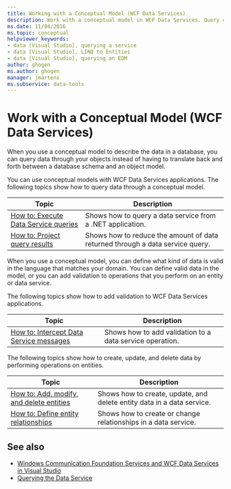 ```yaml
---
title: Working with a Conceptual Model (WCF Data Services)
description: Work with a conceptual model in WCF Data Services. Query data through objects instead of translating back and forth between database schemas and object models.
ms.date: 11/04/2016
ms.topic: conceptual
helpviewer_keywords:
- data [Visual Studio], querying a service
- data [Visual Studio], LINQ to Entities
- data [Visual Studio], querying an EDM
author: ghogen
ms.author: ghogen
manager: jmartens
ms.subservice: data-tools
---
```

# Work with a Conceptual Model (WCF Data Services)

When you use a conceptual model to describe the data in a database, you can query data through your objects instead of having to translate back and forth between a database schema and an object model.

You can use conceptual models with WCF Data Services applications. The following topics show how to query data through a conceptual model.

| Topic | Description |
| - | - |
| [How to: Execute Data Service queries](/dotnet/framework/data/wcf/how-to-execute-data-service-queries-wcf-data-services) | Shows how to query a data service from a .NET application. |
| [How to: Project query results](/dotnet/framework/data/wcf/how-to-project-query-results-wcf-data-services) | Shows how to reduce the amount of data returned through a data service query. |

When you use a conceptual model, you can define what kind of data is valid in the language that matches your domain. You can define valid data in the model, or you can add validation to operations that you perform on an entity or data service.

The following topics show how to add validation to WCF Data Services applications.

|Topic|Description|
|-----------|-----------------|
|[How to: Intercept Data Service messages](/dotnet/framework/data/wcf/how-to-intercept-data-service-messages-wcf-data-services)|Shows how to add validation to a data service operation.|

 The following topics show how to create, update, and delete data by performing operations on entities.

|Topic|Description|
|-----------|-----------------|
|[How to: Add, modify, and delete entities](/dotnet/framework/data/wcf/how-to-add-modify-and-delete-entities-wcf-data-services)|Shows how to create, update, and delete entity data in a data service.|
|[How to: Define entity relationships](/dotnet/framework/data/wcf/how-to-define-entity-relationships-wcf-data-services)|Shows how to create or change relationships in a data service.|

## See also

- [Windows Communication Foundation Services and WCF Data Services in Visual Studio](../data-tools/windows-communication-foundation-services-and-wcf-data-services-in-visual-studio.md)
- [Querying the Data Service](/dotnet/framework/data/wcf/querying-the-data-service-wcf-data-services)
